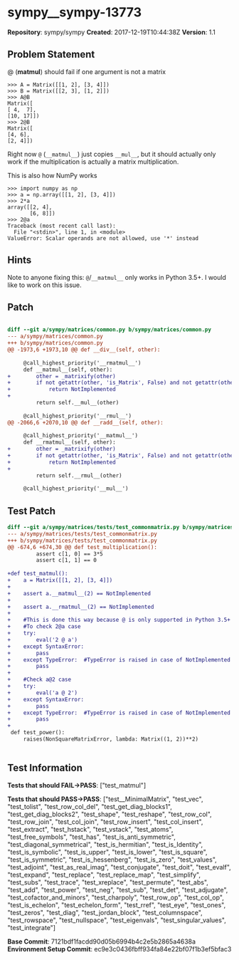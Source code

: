 # sympy__sympy-13773

**Repository**: sympy/sympy
**Created**: 2017-12-19T10:44:38Z
**Version**: 1.1

## Problem Statement

@ (__matmul__) should fail if one argument is not a matrix
```
>>> A = Matrix([[1, 2], [3, 4]])
>>> B = Matrix([[2, 3], [1, 2]])
>>> A@B
Matrix([
[ 4,  7],
[10, 17]])
>>> 2@B
Matrix([
[4, 6],
[2, 4]])
```

Right now `@` (`__matmul__`) just copies `__mul__`, but it should actually only work if the multiplication is actually a matrix multiplication. 

This is also how NumPy works

```
>>> import numpy as np
>>> a = np.array([[1, 2], [3, 4]])
>>> 2*a
array([[2, 4],
       [6, 8]])
>>> 2@a
Traceback (most recent call last):
  File "<stdin>", line 1, in <module>
ValueError: Scalar operands are not allowed, use '*' instead
```


## Hints

Note to anyone fixing this: `@`/`__matmul__` only works in Python 3.5+. 
I would like to work on this issue.

## Patch

```diff

diff --git a/sympy/matrices/common.py b/sympy/matrices/common.py
--- a/sympy/matrices/common.py
+++ b/sympy/matrices/common.py
@@ -1973,6 +1973,10 @@ def __div__(self, other):
 
     @call_highest_priority('__rmatmul__')
     def __matmul__(self, other):
+        other = _matrixify(other)
+        if not getattr(other, 'is_Matrix', False) and not getattr(other, 'is_MatrixLike', False):
+            return NotImplemented
+
         return self.__mul__(other)
 
     @call_highest_priority('__rmul__')
@@ -2066,6 +2070,10 @@ def __radd__(self, other):
 
     @call_highest_priority('__matmul__')
     def __rmatmul__(self, other):
+        other = _matrixify(other)
+        if not getattr(other, 'is_Matrix', False) and not getattr(other, 'is_MatrixLike', False):
+            return NotImplemented
+
         return self.__rmul__(other)
 
     @call_highest_priority('__mul__')


```

## Test Patch

```diff
diff --git a/sympy/matrices/tests/test_commonmatrix.py b/sympy/matrices/tests/test_commonmatrix.py
--- a/sympy/matrices/tests/test_commonmatrix.py
+++ b/sympy/matrices/tests/test_commonmatrix.py
@@ -674,6 +674,30 @@ def test_multiplication():
         assert c[1, 0] == 3*5
         assert c[1, 1] == 0
 
+def test_matmul():
+    a = Matrix([[1, 2], [3, 4]])
+
+    assert a.__matmul__(2) == NotImplemented
+
+    assert a.__rmatmul__(2) == NotImplemented
+
+    #This is done this way because @ is only supported in Python 3.5+
+    #To check 2@a case
+    try:
+        eval('2 @ a')
+    except SyntaxError:
+        pass
+    except TypeError:  #TypeError is raised in case of NotImplemented is returned
+        pass
+
+    #Check a@2 case
+    try:
+        eval('a @ 2')
+    except SyntaxError:
+        pass
+    except TypeError:  #TypeError is raised in case of NotImplemented is returned
+        pass
+
 def test_power():
     raises(NonSquareMatrixError, lambda: Matrix((1, 2))**2)
 

```

## Test Information

**Tests that should FAIL→PASS**: ["test_matmul"]

**Tests that should PASS→PASS**: ["test__MinimalMatrix", "test_vec", "test_tolist", "test_row_col_del", "test_get_diag_blocks1", "test_get_diag_blocks2", "test_shape", "test_reshape", "test_row_col", "test_row_join", "test_col_join", "test_row_insert", "test_col_insert", "test_extract", "test_hstack", "test_vstack", "test_atoms", "test_free_symbols", "test_has", "test_is_anti_symmetric", "test_diagonal_symmetrical", "test_is_hermitian", "test_is_Identity", "test_is_symbolic", "test_is_upper", "test_is_lower", "test_is_square", "test_is_symmetric", "test_is_hessenberg", "test_is_zero", "test_values", "test_adjoint", "test_as_real_imag", "test_conjugate", "test_doit", "test_evalf", "test_expand", "test_replace", "test_replace_map", "test_simplify", "test_subs", "test_trace", "test_xreplace", "test_permute", "test_abs", "test_add", "test_power", "test_neg", "test_sub", "test_det", "test_adjugate", "test_cofactor_and_minors", "test_charpoly", "test_row_op", "test_col_op", "test_is_echelon", "test_echelon_form", "test_rref", "test_eye", "test_ones", "test_zeros", "test_diag", "test_jordan_block", "test_columnspace", "test_rowspace", "test_nullspace", "test_eigenvals", "test_singular_values", "test_integrate"]

**Base Commit**: 7121bdf1facdd90d05b6994b4c2e5b2865a4638a
**Environment Setup Commit**: ec9e3c0436fbff934fa84e22bf07f1b3ef5bfac3
